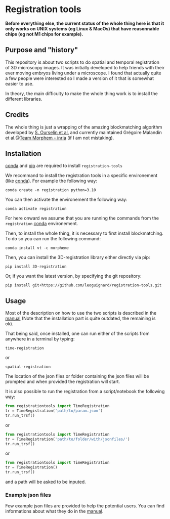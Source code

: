# Registration tools

__Before everything else, the current status of the whole thing here is that it only works on UNIX systems (eg Linux & MacOs) that have reasonnable chips (eg not M1 chips for example).__

## Purpose and "history"
This repository is about two scripts to do spatial and temporal registration of 3D microscopy images.
It was initially developed to help friends with their ever moving embryos living under a microscope.
I found that actually quite a few people were interested so I made a  version of it that is somewhat easier to use.

In theory, the main difficulty to make the whole thing work is to install the different libraries.

## Credits
The whole thing is just a wrapping of the amazing blockmatching algorithm developed by [S. Ourselin et al.] and currently maintained Grégoire Malandin et al.@[Team Morphem - inria] (if I am not mistaking).

## Installation

[conda] and [pip] are required to install `registration-tools`

We recommand to install the registration tools in a specific environement (like [conda]). For example the following way:

    conda create -n registration python=3.10
You can then activate the environement the following way:

    conda activate registration

For here onward we assume that you are running the commands from the `registration` [conda] environement.

Then, to install the whole thing, it is necessary to first install blockmatching. To do so you can run the following command:
    
    conda install vt -c morpheme

Then, you can install the 3D-registration library either directly via pip:

    pip install 3D-registration

Or, if you want the latest version, by specifying the git repository:

    pip install git+https://github.com/leoguignard/registration-tools.git

## Usage

Most of the description on how to use the two scripts is described in the [manual] (Note that the installation part is quite outdated, the remaining is ok).

That being said, once installed, one can run either of the scripts from anywhere in a terminal by typing:

    time-registration

or

    spatial-registration

The location of the json files or folder containing the json files will be prompted and when provided the registration will start.

It is also possible to run the registration from a script/notebook the following way:
```python
from registrationtools import TimeRegistration
tr = TimeRegistration('path/to/param.json')
tr.run_trsf()
```

or

```python
from registrationtools import TimeRegistration
tr = TimeRegistration('path/to/folder/with/jsonfiles/')
tr.run_trsf()
```

or

```python
from registrationtools import TimeRegistration
tr = TimeRegistration()
tr.run_trsf()
```

and a path will be asked to be inputed.

### Example json files

Few example json files are provided to help the potential users. You can find informations about what they do in the [manual].

[S. Ourselin et al.]: http://www-sop.inria.fr/asclepios/Publications/Gregoire.Malandain/ourselin-miccai-2000.pdf
[Team Morphem - inria]: https://team.inria.fr/morpheme/
[conda]: https://conda.io/projects/conda/en/latest/user-guide/install/index.html
[pip]: https://pypi.org/project/pip/
[manual]: https://github.com/leoguignard/registration-tools/blob/master/User-manual/user-manual.pdf